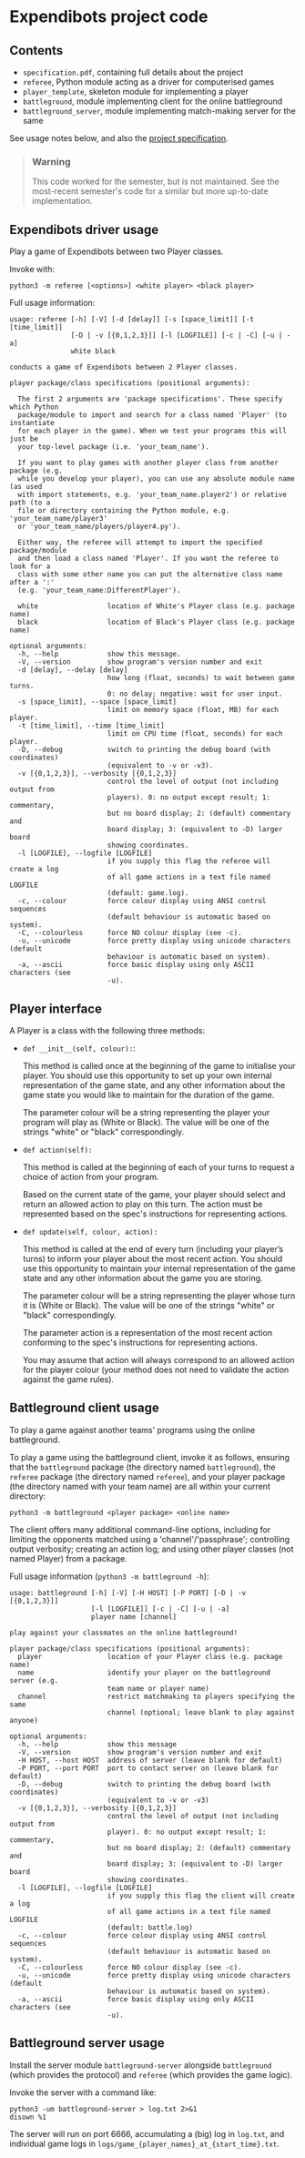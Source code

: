 # Expendibots project code

## Contents

* `specification.pdf`, containing full details about the project
* `referee`, Python module acting as a driver for computerised games
* `player_template`, skeleton module for implementing a player
* `battleground`, module implementing client for the online battleground
* `battleground_server`, module implementing match-making server for the same

See usage notes below, and also the
[project specification](../project-spec.pdf).

> ### Warning
> 
> This code worked for the semester, but is not maintained. See the
> most-recent semester's code for a similar but more up-to-date
> implementation.

## Expendibots driver usage

Play a game of Expendibots between two Player classes.

Invoke with:

```
python3 -m referee [<options>] <white player> <black player>
```

Full usage information:

```
usage: referee [-h] [-V] [-d [delay]] [-s [space_limit]] [-t [time_limit]]
               [-D | -v [{0,1,2,3}]] [-l [LOGFILE]] [-c | -C] [-u | -a]
               white black

conducts a game of Expendibots between 2 Player classes.

player package/class specifications (positional arguments):
  
  The first 2 arguments are 'package specifications'. These specify which Python
  package/module to import and search for a class named 'Player' (to instantiate
  for each player in the game). When we test your programs this will just be
  your top-level package (i.e. 'your_team_name').
  
  If you want to play games with another player class from another package (e.g.
  while you develop your player), you can use any absolute module name (as used
  with import statements, e.g. 'your_team_name.player2') or relative path (to a
  file or directory containing the Python module, e.g. 'your_team_name/player3'
  or 'your_team_name/players/player4.py').
  
  Either way, the referee will attempt to import the specified package/module
  and then load a class named 'Player'. If you want the referee to look for a
  class with some other name you can put the alternative class name after a ':'
  (e.g. 'your_team_name:DifferentPlayer').

  white                 location of White's Player class (e.g. package name)
  black                 location of Black's Player class (e.g. package name)

optional arguments:
  -h, --help            show this message.
  -V, --version         show program's version number and exit
  -d [delay], --delay [delay]
                        how long (float, seconds) to wait between game turns.
                        0: no delay; negative: wait for user input.
  -s [space_limit], --space [space_limit]
                        limit on memory space (float, MB) for each player.
  -t [time_limit], --time [time_limit]
                        limit on CPU time (float, seconds) for each player.
  -D, --debug           switch to printing the debug board (with coordinates)
                        (equivalent to -v or -v3).
  -v [{0,1,2,3}], --verbosity [{0,1,2,3}]
                        control the level of output (not including output from
                        players). 0: no output except result; 1: commentary,
                        but no board display; 2: (default) commentary and
                        board display; 3: (equivalent to -D) larger board
                        showing coordinates.
  -l [LOGFILE], --logfile [LOGFILE]
                        if you supply this flag the referee will create a log
                        of all game actions in a text file named LOGFILE
                        (default: game.log).
  -c, --colour          force colour display using ANSI control sequences
                        (default behaviour is automatic based on system).
  -C, --colourless      force NO colour display (see -c).
  -u, --unicode         force pretty display using unicode characters (default
                        behaviour is automatic based on system).
  -a, --ascii           force basic display using only ASCII characters (see
                        -u).
```

## Player interface

A Player is a class with the following three methods:

* `def __init__(self, colour):`:

    This method is called once at the beginning of the game to initialise
    your player. You should use this opportunity to set up your own internal
    representation of the game state, and any other information about the 
    game state you would like to maintain for the duration of the game.

    The parameter colour will be a string representing the player your 
    program will play as (White or Black). The value will be one of the 
    strings "white" or "black" correspondingly.


* `def action(self):`

    This method is called at the beginning of each of your turns to request 
    a choice of action from your program.

    Based on the current state of the game, your player should select and 
    return an allowed action to play on this turn. The action must be
    represented based on the spec's instructions for representing actions.


* `def update(self, colour, action):`

    This method is called at the end of every turn (including your player’s 
    turns) to inform your player about the most recent action. You should 
    use this opportunity to maintain your internal representation of the 
    game state and any other information about the game you are storing.

    The parameter colour will be a string representing the player whose turn
    it is (White or Black). The value will be one of the strings "white" or
    "black" correspondingly.

    The parameter action is a representation of the most recent action
    conforming to the spec's instructions for representing actions.

    You may assume that action will always correspond to an allowed action 
    for the player colour (your method does not need to validate the action
    against the game rules).


## Battleground client usage

To play a game against another teams' programs using the online
battleground.

To play a game using the battleground client, invoke it as follows, ensuring
that
the `battleground` package (the directory named `battleground`),
the `referee` package (the directory named `referee`), and
your player package (the directory named with your team name)
are all within your current directory:

```
python3 -m battleground <player package> <online name>
```

The client offers many additional command-line options,
including for
limiting the opponents matched using a 'channel'/'passphrase';
controlling output verbosity;
creating an action log;
and using other player classes (not named Player) from a package.

Full usage information (`python3 -m battleground -h`):

```
usage: battleground [-h] [-V] [-H HOST] [-P PORT] [-D | -v [{0,1,2,3}]]
                    [-l [LOGFILE]] [-c | -C] [-u | -a]
                    player name [channel]

play against your classmates on the online battleground!

player package/class specifications (positional arguments):
  player                location of your Player class (e.g. package name)
  name                  identify your player on the battleground server (e.g.
                        team name or player name)
  channel               restrict matchmaking to players specifying the same
                        channel (optional; leave blank to play against anyone)

optional arguments:
  -h, --help            show this message
  -V, --version         show program's version number and exit
  -H HOST, --host HOST  address of server (leave blank for default)
  -P PORT, --port PORT  port to contact server on (leave blank for default)
  -D, --debug           switch to printing the debug board (with coordinates)
                        (equivalent to -v or -v3)
  -v [{0,1,2,3}], --verbosity [{0,1,2,3}]
                        control the level of output (not including output from
                        player). 0: no output except result; 1: commentary,
                        but no board display; 2: (default) commentary and
                        board display; 3: (equivalent to -D) larger board
                        showing coordinates.
  -l [LOGFILE], --logfile [LOGFILE]
                        if you supply this flag the client will create a log
                        of all game actions in a text file named LOGFILE
                        (default: battle.log)
  -c, --colour          force colour display using ANSI control sequences
                        (default behaviour is automatic based on system).
  -C, --colourless      force NO colour display (see -c).
  -u, --unicode         force pretty display using unicode characters (default
                        behaviour is automatic based on system).
  -a, --ascii           force basic display using only ASCII characters (see
                        -u).
```

## Battleground server usage

Install the server module `battleground-server` alongside `battleground`
(which provides the protocol) and `referee` (which provides the game logic).

Invoke the server with a command like:

```
python3 -um battleground-server > log.txt 2>&1
disown %1
```

The server will run on port 6666, accumulating a (big) log in `log.txt`,
and individual game logs in `logs/game_{player_names}_at_{start_time}.txt`.

